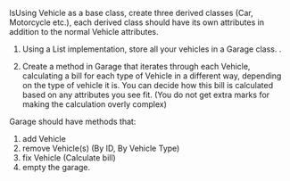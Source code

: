 lsUsing Vehicle as a base class, create three derived classes (Car, Motorcycle etc.), each derived class should have its own attributes in addition to the normal Vehicle attributes. 

1. Using a List implementation, store all your vehicles in a Garage class. 	.
 
2. Create a method in Garage that iterates through each Vehicle, calculating a bill for each type of Vehicle in a different way, depending on the type of vehicle it is.  You can decide how this bill is calculated based on any attributes you see fit. 
(You do not get extra marks for making the calculation overly complex) 
 
Garage should have methods that:
1. add Vehicle
2. remove Vehicle(s) (By ID, By Vehicle Type) 
3. fix Vehicle (Calculate bill)
4. empty the garage.
